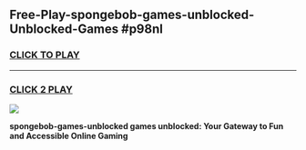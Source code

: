 
## Free-Play-spongebob-games-unblocked-Unblocked-Games #p98nl
<h3>
<a href="https://news.freeplayer.one?title=spongebob-games-unblocked&ref=8M">CLICK TO PLAY</a></h3>
<hr>

<h3>
<a href="https://news.freeplayer.one?title=spongebob-games-unblocked&ref=8M">CLICK 2 PLAY</a>
  
</h3>

<a href="https://news.freeplayer.one?title=spongebob-games-unblocked&ref=8M"><img src="https://clearcache.store/games.png"></a>


**spongebob-games-unblocked games unblocked: Your Gateway to Fun and Accessible Online Gaming**
